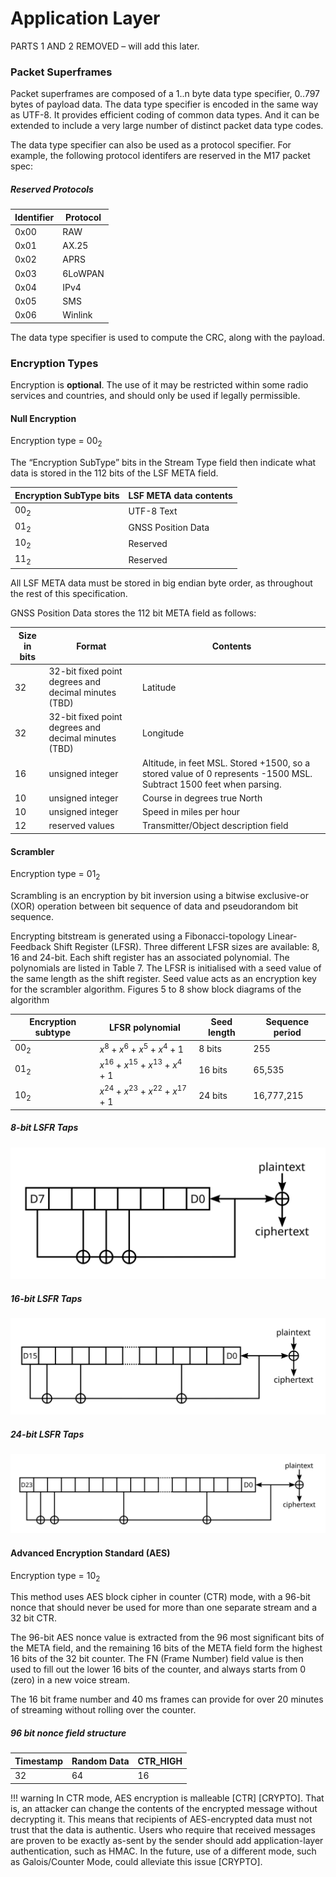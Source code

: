 # Application Layer

PARTS 1 AND 2 REMOVED – will add this later.

### Packet Superframes

Packet superframes are composed of a 1..n byte data type specifier, 0..797 bytes of payload data. The data type specifier is encoded in the same way as UTF-8. It provides efficient coding of common data types. And it can be extended to include a very large number of distinct packet data type codes.  
  
The data type specifier can also be used as a protocol specifier. For example, the following protocol identifers are reserved in the M17 packet spec:

##### Reserved Protocols

Identifier | Protocol
---------- | --------
0x00       | RAW
0x01       | AX.25
0x02       | APRS
0x03       | 6LoWPAN
0x04       | IPv4
0x05       | SMS
0x06       | Winlink

The data type specifier is used to compute the CRC, along with the payload.

### Encryption Types

Encryption is **optional**. The use of it may be restricted within some radio services and countries, and should only be used if legally permissible.

#### Null Encryption

Encryption type = $00_2$

The “Encryption SubType” bits in the Stream Type field then indicate what data is stored in the 112 bits of the LSF META field.

Encryption SubType bits | LSF META data contents
----------------------- | ----------------------
$00_2$                  | UTF-8 Text
$01_2$                  | GNSS Position Data
$10_2$                  | Reserved
$11_2$                  | Reserved

All LSF META data must be stored in big endian byte order, as throughout the rest of this specification.  
  
GNSS Position Data stores the 112 bit META field as follows:

Size in bits | Format                                               | Contents
------------ | ------                                               | --------
32           | 32-bit fixed point degrees and decimal minutes (TBD) | Latitude
32           | 32-bit fixed point degrees and decimal minutes (TBD) | Longitude
16           | unsigned integer                                     | Altitude, in feet MSL. Stored +1500, so a stored value of 0 represents -1500 MSL. Subtract 1500 feet when parsing.
10           | unsigned integer                                     | Course in degrees true North
10           | unsigned integer                                     | Speed in miles per hour
12           | reserved values                                      | Transmitter/Object description field

#### Scrambler

Encryption type = $01_2$

Scrambling is an encryption by bit inversion using a bitwise exclusive-or (XOR) operation between bit sequence of data and pseudorandom bit sequence.  
  
Encrypting bitstream is generated using a Fibonacci-topology Linear-Feedback Shift Register (LFSR). Three different LFSR sizes are available: 8, 16 and 24-bit. Each shift register has an associated polynomial. The polynomials are listed in Table 7. The LFSR is initialised with a seed value of the same length as the shift register. Seed value acts as an encryption key for the scrambler algorithm. Figures 5 to 8 show block diagrams of the algorithm

Encryption subtype | LFSR polynomial                         | Seed length | Sequence period
------------------ | ---------------                         | ----------- | ---------------
$00_2$             | $x^8 + x^6 + x^5 + x^4 + 1$             | 8 bits      | 255
$01_2$             | $x^{16} + x^{15} + x^{13} + x^4 + 1$    | 16 bits     | 65,535
$10_2$             | $x^{24} + x^{23} + x^{22} + x^{17} + 1$ | 24 bits     | 16,777,215

##### 8-bit LSFR Taps
![LSFR_8](img/LFSR_8.svg)

##### 16-bit LSFR Taps
![LSFR_16](img/LFSR_16.svg)

##### 24-bit LSFR Taps
![LSFR_24](img/LFSR_24.svg)

#### Advanced Encryption Standard (AES)

Encryption type = $10_2$

This method uses AES block cipher in counter (CTR) mode, with a 96-bit nonce that should never be used for more than one separate stream and a 32 bit CTR.  
  
The 96-bit AES nonce value is extracted from the 96 most significant bits of the META field, and the remaining 16 bits of the META field form the highest 16 bits of the 32 bit counter. The FN (Frame Number) field value is then used to fill out the lower 16 bits of the counter, and always starts from 0 (zero) in a new voice stream.  
  
The 16 bit frame number and 40 ms frames can provide for over 20 minutes of streaming without rolling over the counter.

##### 96 bit nonce field structure

Timestamp | Random Data | CTR_HIGH
--------- | ----------- | --------
32        | 64          | 16

!!! warning
    In CTR mode, AES encryption is malleable [CTR] [CRYPTO]. That is, an attacker can change the contents of the encrypted message without decrypting it. This means that recipients of AES-encrypted data must not trust that the data is authentic. Users who require that received messages are proven to be exactly as-sent by the sender should add application-layer authentication, such as HMAC. In the future, use of a different mode, such as Galois/Counter Mode, could alleviate this issue [CRYPTO].
